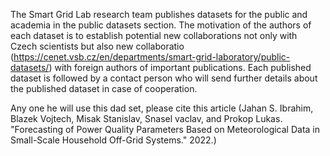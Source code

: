 The Smart Grid Lab research team publishes datasets for the public and academia in the public datasets section. 
The motivation of the authors of each dataset is to establish potential new collaborations not only with Czech scientists
but also new collaboratio (https://cenet.vsb.cz/en/departments/smart-grid-laboratory/public-datasets/) with foreign authors of important publications.
Each published dataset is followed by a contact person who will send further details about the published dataset
in case of cooperation. 

Any one he will use this dad set, please cite this article (Jahan S. Ibrahim, Blazek Vojtech, Misak Stanislav, Snasel vaclav, and Prokop Lukas.
"Forecasting of Power Quality Parameters Based on Meteorological Data in Small-Scale Household Off-Grid Systems." 2022.)
